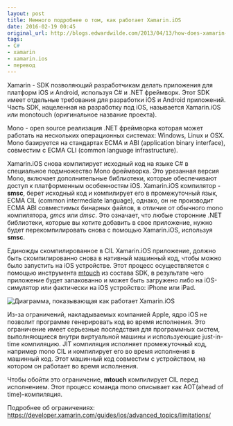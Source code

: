 ```yaml
---
layout: post
title: Немного подробнее о том, как работает Xamarin.iOS
date: 2016-02-19 00:45
original_url: http://blogs.edwardwilde.com/2013/04/13/how-does-xamarin-ios-aka-monotouch-work/
tags:
- C#
- xamarin
- xamarin.ios
- перевод
---
```


Xamarin - SDK позволяющий разработчикам делать приложения для платформ iOS и Android, используя C# и .NET фреймворк. Этот SDK имеет отдельные требования для разработки iOS и Android приложений. Часть SDK, нацеленная на разработку под iOS, называется Xamarin.iOS или monotouch (оригинальное название проекта).

Mono - open source реализация .NET фреймворка которая может работать на нескольких операционных системах: Windows, Linux и OSX. Mono базируется на стандартах ECMA и ABI (application binary interface), совместим с ECMA CLI (сommon language infrastructure).

Xamarin.iOS снова компилирует исходный код на языке C# в специальное подмножество Mono фреймворка. Это урезанная версия Mono, включает дополнительные библиотеки, которые обеспечивают доступ к платформенным особенностям iOS. Xamarin.iOS компилятор - **smsc**, берет исходный код и компилирует его в промежуточный язык, ECMA CIL (common intermediate language), однако, он не производит ECMA ABI совместимых бинарных файлов, в отличие от обычного mono компилятора, *gmcs* или *dmsc*. Это означает, что любые сторонние .NET библиотеки, которые вы хотите добавить в свое приложение, нужно будет перекомпилировать снова c помощью Xamarin.iOS, используя **smsc**.

Единожды скомпилированное в CIL Xamarin.iOS приложение, должно быть скомпилированно снова в нативный машинный код, чтобы можно было запустить на iOS устройстве. Этот процесс осуществляется с помощью инструмента [mtouch](https://developer.xamarin.com/guides/ios/advanced_topics/mtouch/) из состава SDK, в результате чего приложение будет запакованно и может быть загружено либо на iOS-симулятор или фактически на iOS устройство: iPhone или iPad.

![Диаграмма, показывающая как работает Xamarin.iOS](https://dl.dropboxusercontent.com/u/30506652/blog/articles/xamarin_ios/diagram-showing-how-monotouch-aka-xamarin-ios-works1.png)

Из-за ограничений, накладываемых компанией Apple, ядро iOS не позволит программе генерировать код во время исполнения. Это ограничение имеет серьезные последствия для программных систем, выполняющиеся внутри виртуальной машины и используеющие just-in-time компиляцию. JIT компиляция исполняет промежуточный код, например mono CIL и компилирует его во время исполнения в машинный код. Этот машинный код совместим с устройством, на котором он работает во время исполнения.

Чтобы обойти это ограничение, **mtouch** компилирует CIL перед исполнением. Этот процесс команда mono описывает как AOT(ahead of time)-компиляция.

Подробнее об ограничениях: https://developer.xamarin.com/guides/ios/advanced_topics/limitations/
